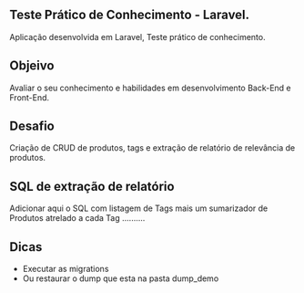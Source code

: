 ## Teste Prático de Conhecimento - Laravel.

Aplicação desenvolvida em Laravel, Teste prático de conhecimento.

## Objeivo

Avaliar o seu conhecimento e habilidades em desenvolvimento Back-End e Front-End.

## Desafio
Criação de CRUD de produtos, tags e extração de relatório de relevância de produtos.

## SQL de extração de relatório

Adicionar aqui o SQL com listagem de Tags mais um sumarizador de Produtos atrelado a cada Tag ..........


## Dicas
- Executar as migrations
- Ou restaurar o dump que esta na pasta dump_demo
